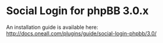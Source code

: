 Social Login for phpBB 3.0.x
====================

An installation guide is available here:
http://docs.oneall.com/plugins/guide/social-login-phpbb/3.0/